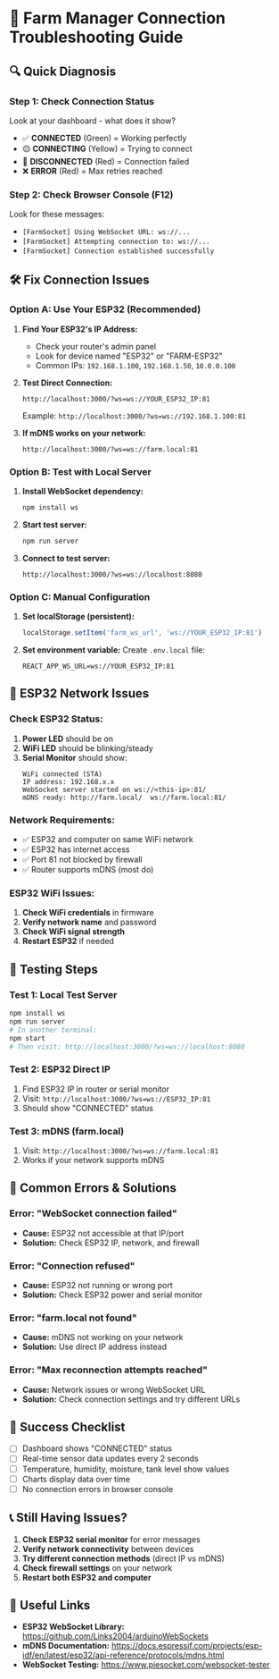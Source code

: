 # 🚨 Farm Manager Connection Troubleshooting Guide

## 🔍 **Quick Diagnosis**

### **Step 1: Check Connection Status**
Look at your dashboard - what does it show?
- ✅ **CONNECTED** (Green) = Working perfectly
- 🟡 **CONNECTING** (Yellow) = Trying to connect
- 🔴 **DISCONNECTED** (Red) = Connection failed
- ❌ **ERROR** (Red) = Max retries reached

### **Step 2: Check Browser Console (F12)**
Look for these messages:
- `[FarmSocket] Using WebSocket URL: ws://...`
- `[FarmSocket] Attempting connection to: ws://...`
- `[FarmSocket] Connection established successfully`

## 🛠️ **Fix Connection Issues**

### **Option A: Use Your ESP32 (Recommended)**

1. **Find Your ESP32's IP Address:**
   - Check your router's admin panel
   - Look for device named "ESP32" or "FARM-ESP32"
   - Common IPs: `192.168.1.100`, `192.168.1.50`, `10.0.0.100`

2. **Test Direct Connection:**
   ```
   http://localhost:3000/?ws=ws://YOUR_ESP32_IP:81
   ```
   Example: `http://localhost:3000/?ws=ws://192.168.1.100:81`

3. **If mDNS works on your network:**
   ```
   http://localhost:3000/?ws=ws://farm.local:81
   ```

### **Option B: Test with Local Server**

1. **Install WebSocket dependency:**
   ```bash
   npm install ws
   ```

2. **Start test server:**
   ```bash
   npm run server
   ```

3. **Connect to test server:**
   ```
   http://localhost:3000/?ws=ws://localhost:8080
   ```

### **Option C: Manual Configuration**

1. **Set localStorage (persistent):**
   ```javascript
   localStorage.setItem('farm_ws_url', 'ws://YOUR_ESP32_IP:81')
   ```

2. **Set environment variable:**
   Create `.env.local` file:
   ```
   REACT_APP_WS_URL=ws://YOUR_ESP32_IP:81
   ```

## 🔧 **ESP32 Network Issues**

### **Check ESP32 Status:**
1. **Power LED** should be on
2. **WiFi LED** should be blinking/steady
3. **Serial Monitor** should show:
   ```
   WiFi connected (STA)
   IP address: 192.168.x.x
   WebSocket server started on ws://<this-ip>:81/
   mDNS ready: http://farm.local/  ws://farm.local:81/
   ```

### **Network Requirements:**
- ✅ ESP32 and computer on same WiFi network
- ✅ ESP32 has internet access
- ✅ Port 81 not blocked by firewall
- ✅ Router supports mDNS (most do)

### **ESP32 WiFi Issues:**
1. **Check WiFi credentials** in firmware
2. **Verify network name** and password
3. **Check WiFi signal strength**
4. **Restart ESP32** if needed

## 📱 **Testing Steps**

### **Test 1: Local Test Server**
```bash
npm install ws
npm run server
# In another terminal:
npm start
# Then visit: http://localhost:3000/?ws=ws://localhost:8080
```

### **Test 2: ESP32 Direct IP**
1. Find ESP32 IP in router or serial monitor
2. Visit: `http://localhost:3000/?ws=ws://ESP32_IP:81`
3. Should show "CONNECTED" status

### **Test 3: mDNS (farm.local)**
1. Visit: `http://localhost:3000/?ws=ws://farm.local:81`
2. Works if your network supports mDNS

## 🚨 **Common Errors & Solutions**

### **Error: "WebSocket connection failed"**
- **Cause:** ESP32 not accessible at that IP/port
- **Solution:** Check ESP32 IP, network, and firewall

### **Error: "Connection refused"**
- **Cause:** ESP32 not running or wrong port
- **Solution:** Check ESP32 power and serial monitor

### **Error: "farm.local not found"**
- **Cause:** mDNS not working on your network
- **Solution:** Use direct IP address instead

### **Error: "Max reconnection attempts reached"**
- **Cause:** Network issues or wrong WebSocket URL
- **Solution:** Check connection settings and try different URLs

## 🎯 **Success Checklist**

- [ ] Dashboard shows "CONNECTED" status
- [ ] Real-time sensor data updates every 2 seconds
- [ ] Temperature, humidity, moisture, tank level show values
- [ ] Charts display data over time
- [ ] No connection errors in browser console

## 📞 **Still Having Issues?**

1. **Check ESP32 serial monitor** for error messages
2. **Verify network connectivity** between devices
3. **Try different connection methods** (direct IP vs mDNS)
4. **Check firewall settings** on your network
5. **Restart both ESP32 and computer**

## 🔗 **Useful Links**

- **ESP32 WebSocket Library:** https://github.com/Links2004/arduinoWebSockets
- **mDNS Documentation:** https://docs.espressif.com/projects/esp-idf/en/latest/esp32/api-reference/protocols/mdns.html
- **WebSocket Testing:** https://www.piesocket.com/websocket-tester

